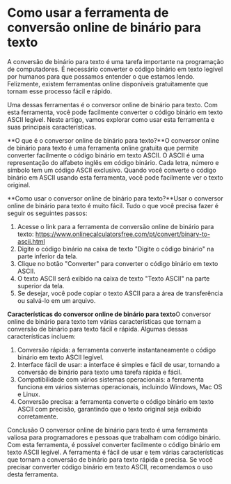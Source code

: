 Como usar a ferramenta de conversão online de binário para texto
================================================================

A conversão de binário para texto é uma tarefa importante na programação de computadores. É necessário converter o código binário em texto legível por humanos para que possamos entender o que estamos lendo. Felizmente, existem ferramentas online disponíveis gratuitamente que tornam esse processo fácil e rápido.

Uma dessas ferramentas é o conversor online de binário para texto. Com esta ferramenta, você pode facilmente converter o código binário em texto ASCII legível. Neste artigo, vamos explorar como usar esta ferramenta e suas principais características.

**O que é o conversor online de binário para texto?**O conversor online de binário para texto é uma ferramenta online gratuita que permite converter facilmente o código binário em texto ASCII. O ASCII é uma representação do alfabeto inglês em código binário. Cada letra, número e símbolo tem um código ASCII exclusivo. Quando você converte o código binário em ASCII usando esta ferramenta, você pode facilmente ver o texto original.

**Como usar o conversor online de binário para texto?**Usar o conversor online de binário para texto é muito fácil. Tudo o que você precisa fazer é seguir os seguintes passos:

1. Acesse o link para a ferramenta de conversão online de binário para texto: <https://www.onlinecalculatorsfree.com/pt/convert/binary-to-ascii.html>
2. Digite o código binário na caixa de texto "Digite o código binário" na parte inferior da tela.
3. Clique no botão "Converter" para converter o código binário em texto ASCII.
4. O texto ASCII será exibido na caixa de texto "Texto ASCII" na parte superior da tela.
5. Se desejar, você pode copiar o texto ASCII para a área de transferência ou salvá-lo em um arquivo.

**Características do conversor online de binário para texto**O conversor online de binário para texto tem várias características que tornam a conversão de binário para texto fácil e rápida. Algumas dessas características incluem:

1. Conversão rápida: a ferramenta converte instantaneamente o código binário em texto ASCII legível.
2. Interface fácil de usar: a interface é simples e fácil de usar, tornando a conversão de binário para texto uma tarefa rápida e fácil.
3. Compatibilidade com vários sistemas operacionais: a ferramenta funciona em vários sistemas operacionais, incluindo Windows, Mac OS e Linux.
4. Conversão precisa: a ferramenta converte o código binário em texto ASCII com precisão, garantindo que o texto original seja exibido corretamente.

Conclusão O conversor online de binário para texto é uma ferramenta valiosa para programadores e pessoas que trabalham com código binário. Com esta ferramenta, é possível converter facilmente o código binário em texto ASCII legível. A ferramenta é fácil de usar e tem várias características que tornam a conversão de binário para texto rápida e precisa. Se você precisar converter código binário em texto ASCII, recomendamos o uso desta ferramenta.